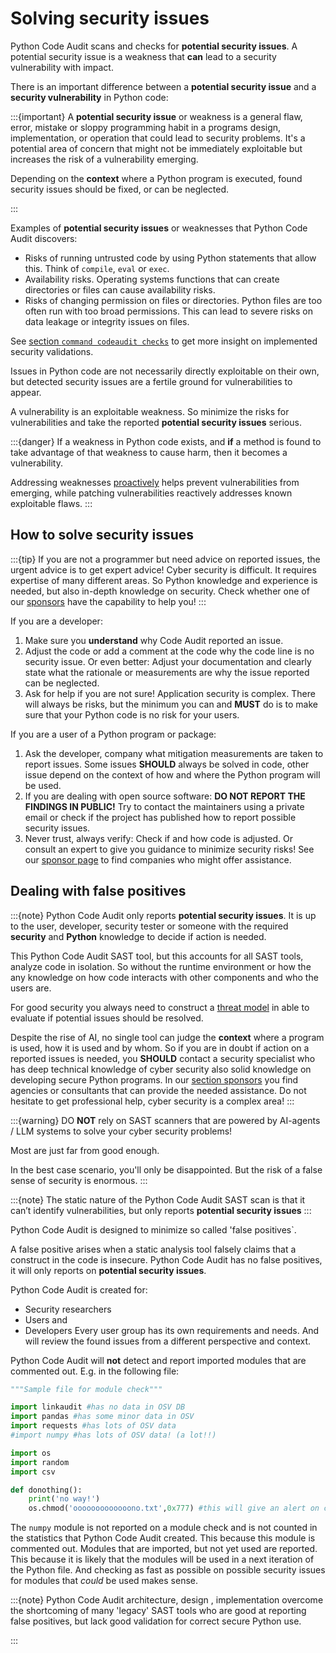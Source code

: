 # Solving security issues 

Python Code Audit scans and checks for **potential security issues**. A potential security issue is a weakness that **can** lead to a security vulnerability with impact.

There is an important difference between a **potential security issue** and a **security vulnerability** in Python code:

:::{important} 
A **potential security issue** or weakness is a general flaw, error, mistake or sloppy programming habit in a programs design, implementation, or operation that could lead to security problems. It's a potential area of concern that might not be immediately exploitable but increases the risk of a vulnerability emerging. 

Depending on the **context** where a Python program is executed, found security issues should be fixed, or can be neglected. 

:::

Examples of **potential security issues** or weaknesses that Python Code Audit discovers:
* Risks of running untrusted code by using Python statements that allow this. Think of `compile`, `eval` or `exec`.
* Availability risks. Operating systems functions that can create directories or files can cause availability risks.
* Risks of changing permission on files or directories. Python files are too often run with too broad permissions. This can lead to severe risks on data leakage or integrity issues on files.

See [section `command codeaudit checks`](codeauditchecks) to get more insight on implemented security validations.

Issues in Python code are not necessarily directly exploitable on their own, but detected security issues are a fertile ground for vulnerabilities to appear.


A vulnerability is an exploitable weakness. So minimize the risks for vulnerabilities and take the reported **potential security issues** serious.

:::{danger} 
If a weakness in Python code exists, and **if** a method is found to take advantage of that weakness to cause harm, then it becomes a vulnerability. 

Addressing weaknesses [proactively](https://nocomplexity.com/documents/simplifysecurity/shiftleft.html#shift-left) helps prevent vulnerabilities from emerging, while patching vulnerabilities reactively addresses known exploitable flaws.
:::

## How to solve security issues


:::{tip} 
If you are not a programmer but need advice on reported issues, the urgent advice is to get expert advice!
Cyber security is difficult. It requires expertise of many different areas. So Python knowledge and experience is needed, but also in-depth knowledge on security.
Check whether one of our [sponsors](sponsors) have the capability to help you!
:::

If you are a developer:
1. Make sure you **understand** why Code Audit reported an issue. 
2. Adjust the code or add a comment at the code why the code line is no security issue. Or even better: Adjust your documentation and clearly state what the rationale or measurements are why the issue reported can be neglected.
3. Ask for help if you are not sure! Application security is complex. There will always be risks, but the minimum you can and **MUST** do is to make sure that your Python code is no risk for your users.


If you are a user of a Python program or package:
1. Ask the developer, company what mitigation measurements are taken to report issues. Some issues **SHOULD** always be solved in code, other issue depend on the context of how and where the Python program will be used.
2. If you are dealing with open source software: **DO NOT REPORT THE FINDINGS IN PUBLIC!** Try to contact the maintainers using a private email or check if the project has published how to report possible security issues.
3. Never trust, always verify: Check if and how code is adjusted. Or consult an expert to give you guidance to minimize security risks! See our [sponsor page](sponsors) to find companies who might offer assistance.


## Dealing with false positives


:::{note} 
Python Code Audit only reports **potential security issues**. 
It is up to the user, developer, security tester or someone with the required **security** and **Python** knowledge to decide if action is needed.

This Python Code Audit SAST tool, but this accounts for all SAST tools, analyze code in isolation. So without the runtime environment or how the any knowledge on how code interacts with other components and who the users are. 

For good security you always need to construct a [threat model](https://nocomplexity.com/documents/securityarchitecture/architecture/threadmodels.html#threat-models) in able to evaluate if potential issues should be resolved.

Despite the rise of AI, no single tool can judge the **context** where a program is used, how it is used and by whom. So if you are in doubt if action on a reported issues is needed, you **SHOULD** contact a security specialist who has deep technical knowledge of cyber security also solid knowledge on developing secure Python programs. In our [section sponsors](sponsors) you find agencies or consultants that can provide the needed assistance. Do not hesitate to get professional help, cyber security is a complex area!
:::

:::{warning} 
DO **NOT** rely on SAST scanners that are powered by AI-agents / LLM systems to solve your cyber security problems!

Most are just far from good enough. 

In the best case scenario, you'll only be disappointed. But the risk of a false sense of security is enormous.
:::




:::{note} 
The static nature of the Python Code Audit SAST scan is that it can’t identify vulnerabilities, but only reports **potential security issues**
:::

Python Code Audit is designed to minimize so called 'false positives`. 


A false positive arises when a static analysis tool falsely claims that a construct in the code is insecure. Python Code Audit has no false positives, it will only reports on **potential security issues**.

Python Code Audit is created for:
* Security researchers
* Users and
* Developers
Every user group has its own requirements and needs. And will review the found issues from a different perspective and context. 


Python Code Audit will **not** detect and report imported modules that are commented out. E.g. in the following file:

```python
"""Sample file for module check"""

import linkaudit #has no data in OSV DB
import pandas #has some minor data in OSV
import requests #has lots of OSV data
#import numpy #has lots of OSV data! (a lot!!) 

import os
import random
import csv

def donothing():
    print('no way!')
    os.chmod('ooooooooooooono.txt',0x777) #this will give an alert on codeaudit filescan!
```

The `numpy` module is not reported on a module check and is not counted in the statistics that Python Code Audit created. This because this module is commented out. Modules that are imported, but not yet used are reported. This because it is likely that the modules will be used in a next iteration of the Python file. And checking as fast as possible on possible security issues for modules that *could* be used makes sense.



:::{note} 
Python Code Audit architecture, design , implementation overcome the shortcoming of many 'legacy' SAST tools who are good at reporting false positives, but lack good validation for correct secure Python use.

:::